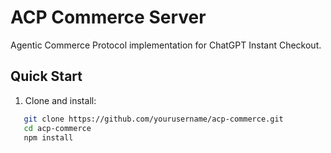 # ACP Commerce Server

Agentic Commerce Protocol implementation for ChatGPT Instant Checkout.

## Quick Start

1. Clone and install:
```bash
   git clone https://github.com/yourusername/acp-commerce.git
   cd acp-commerce
   npm install
